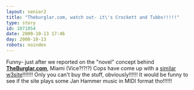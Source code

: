 ```yaml
---
layout: senior2
title: "Theburglar.com, watch out- it\'s Crockett and Tubbs!!!!!"
type: story
id: 1071854
date: 2000-10-13 17:46
day: 2000-10-13
robots: noindex
---
```

Funny- just after we reported on the "novel" concept behind <b><a href="http://seniorcitizen.blogspot.com/archives/2000_10_08_seniorcitizen_archive.html#1061702">TheBurglar.com</a></b>, Miami (Vice?!?!?) Cops have come up with a <a href="http://www.latimes.com/wires/wbusiness/20001012/tCB00V0846.html">similar w3site</a>!!!!!!! Only you can't buy the stuff, obviously!!!!!! It would be funny to see if the site plays some Jan Hammer music in MIDI format tho!!!!!!
